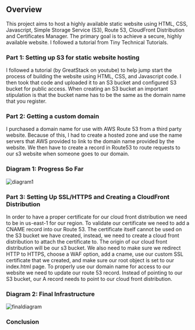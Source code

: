 ## Overview
This project aims to host a highly available static website using HTML, CSS, Javascript, Simple Storage Service (S3), Route 53, CloudFront Distribution and Certificates Manager. The primary goal is to achieve a secure, highly available website. I followed a tutorial from Tiny Technical Tutorials. 

### Part 1: Setting up S3 for static website hosting
I followed a tutorial (by GreatStack on youtube) to help jump start the process of building the website using HTML, CSS, and Javascript code. I then took that code and uploaded it to an S3 bucket and configured S3 bucket for public access. When creating an S3 bucket an important stipulation is that the bucket name has to be the same as the domain name that you register. 

### Part 2: Getting a custom domain
I purchased a domain name for use with AWS Route 53 from a third party website. Because of this, I had to create a hosted zone and use the name servers that AWS provided to link to the domain name provided by the website. We then have to create a record in Route53 to route requests to our s3 website when someone goes to our domain. 

### Diagram 1: Progress So Far
![diagram1](https://github.com/sauravnakarmi/AWS-Static-Website/assets/70821330/193d8cb5-a3f7-44b9-8dbd-44473550533e)

### Part 3: Setting Up SSL/HTTPS and Creating a CloudFront Distribution
In order to have a proper certificate for our cloud front distribution we need to be in us-east-1 for our region. To validate our certificate we need to add a CNAME record into our Route 53. The certificate itself cannot be used on the S3 bucket we have created, instead, we need to create a cloud front distribution to attach the certificate to. The origin of our cloud front distribution will be our s3 bucket. We also need to make sure we redirect HTTP to HTTPS, choose a WAF option, add a cname, use our custom SSL certificate that we created, and make sure our root object is set to our index.html page. To properly use our domain name for access to our website we need to update our route 53 record. Instead of pointing to our S3 bucket, our A record needs to point to our cloud front distribution. 

### Diagram 2: Final Infrastructure
![finaldiagram](https://github.com/sauravnakarmi/AWS-Static-Website/assets/70821330/72949cfe-c1d2-450a-b014-361526114fb0)

### Conclusion 

